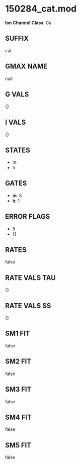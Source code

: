# 150284_cat.mod

**Ion Channel Class**: Ca

## SUFFIX

cat

## GMAX NAME

null

## G VALS

{}

## I VALS

{}

## STATES

- m
- h

## GATES

- **m**: 3
- **h**: 1

## ERROR FLAGS

- 5
- 11

## RATES

false

## RATE VALS TAU

{}

## RATE VALS SS

{}

## SM1 FIT

false

## SM2 FIT

false

## SM3 FIT

false

## SM4 FIT

false

## SM5 FIT

false

